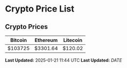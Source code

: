 # Crypto Price List

## Crypto Prices
| Bitcoin | Ethereum | Litecoin |
| ------- | -------- | -------- |
| $103725 | $3301.64 | $120.02 |
**Last Updated:** 2025-01-21 11:44 UTC
**Last Updated:** $DATE$
